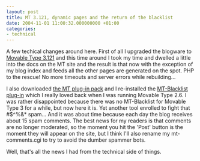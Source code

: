 ```yaml
---
layout: post
title: MT 3.121, dynamic pages and the return of the blacklist
date: 2004-11-01 11:00:32.000000000 +01:00
categories:
- technical
---
```

A few techical changes around here. First of all I upgraded the blogware to <a href="http://www.movabletype.org/news/2004/10/movable_type_312_release.shtml">Movable Type 3.121</a> and this time around I took my time and dwelled a little into the docs on the MT site and the result is that now with the exception of my blog index and feeds all the other pages are generated on the spot. PHP to the rescue! No more timeouts and server errors while rebuilding...

I also downloaded <a href="http://www.movabletype.org/developers_contest_plugin_pack_2004.shtml">the MT plug-in pack</a> and I re-installed the <a href="http://www.jayallen.org/projects/mt-blacklist/">MT-Blacklist plug-in</a> which I really loved back when I was running Movable Type 2.6. I was rather disappointed because there was no MT-Blacklist for Movable Type 3 for a while, but now here it is. Yet another tool enrolled to fight that #$^%&* spam... And it was about time because each day the blog receives about 15 spam comments. The best news for my readers is that comments are no longer moderated, so the moment you hit the 'Post' button is the moment they will appear on the site, but I think I'll also rename my mt-comments.cgi to try to avoid the dumber spammer bots.

Well, that's all the news I had from the technical side of things.
